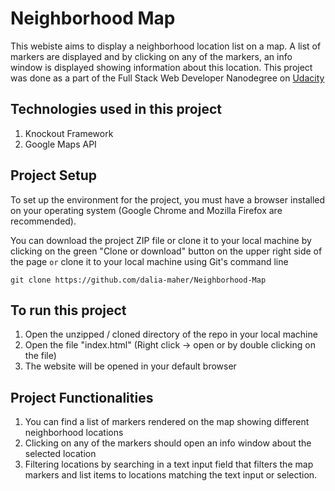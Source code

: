 # Neighborhood Map

This webiste aims to display a neighborhood location list on a map. A list of markers are displayed and by clicking on any of the markers, an info window is displayed showing information about this location. This project was done as a part of the Full Stack Web Developer Nanodegree on [Udacity](https://www.udacity.com/course/full-stack-web-developer-nanodegree--nd004)

## Technologies used in this project

1. Knockout Framework
2. Google Maps API

## Project Setup

To set up the environment for the project, you must have a browser installed on your operating system (Google Chrome and Mozilla Firefox are recommended).

You can download the project ZIP file or clone it to your local machine by clicking on the green "Clone or download" button on the upper right side of the page
`or`
clone it to your local machine using Git's command line
```
git clone https://github.com/dalia-maher/Neighborhood-Map
```

## To run this project

1. Open the unzipped / cloned directory of the repo in your local machine
2. Open the file "index.html" (Right click -> open or by double clicking on the file)
3. The website will be opened in your default browser

## Project Functionalities

1. You can find a list of markers rendered on the map showing different neighborhood locations
2. Clicking on any of the markers should open an info window about the selected location
3. Filtering locations by searching in a text input field that filters the map markers and list items to locations matching the text input or selection.
